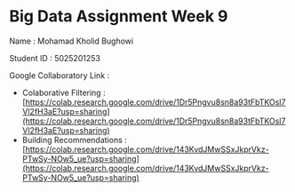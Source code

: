# Big Data Assignment Week 9

Name : Mohamad Kholid Bughowi

Student ID : 5025201253

Google Collaboratory Link :

- Colaborative Filtering : [https://colab.research.google.com/drive/1Dr5Pngvu8sn8a93tFbTKOsl7Vl2fH3aE?usp=sharing](https://colab.research.google.com/drive/1Dr5Pngvu8sn8a93tFbTKOsl7Vl2fH3aE?usp=sharing)
- Building Recommendations : [https://colab.research.google.com/drive/143KvdJMwSSxJkprVkz-PTwSy-NOw5_ue?usp=sharing](https://colab.research.google.com/drive/143KvdJMwSSxJkprVkz-PTwSy-NOw5_ue?usp=sharing)
